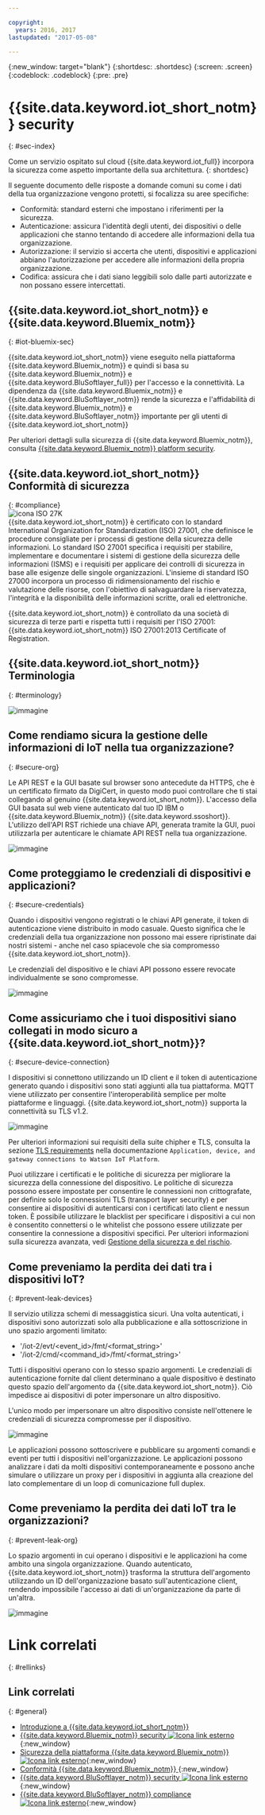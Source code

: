 ```yaml
---

copyright:
  years: 2016, 2017
lastupdated: "2017-05-08"

---
```


{:new_window: target="blank"}
{:shortdesc: .shortdesc}
{:screen: .screen}
{:codeblock: .codeblock}
{:pre: .pre}


# {{site.data.keyword.iot_short_notm}} security
{: #sec-index}

Come un servizio ospitato sul cloud {{site.data.keyword.iot_full}} incorpora la sicurezza come aspetto importante della sua architettura.
{: shortdesc}

Il seguente documento delle risposte a domande comuni su come i dati della tua organizzazione vengono protetti, si focalizza su aree specifiche:

* Conformità: standard esterni che impostano i riferimenti per la sicurezza.
* Autenticazione: assicura l'identità degli utenti, dei dispositivi o delle applicazioni che stanno tentando di accedere alle informazioni della tua organizzazione.
* Autorizzazione: il servizio si accerta che utenti, dispositivi e applicazioni abbiano l'autorizzazione per accedere alle informazioni della propria organizzazione.
* Codifica: assicura che i dati siano leggibili solo dalle parti autorizzate e non possano essere intercettati.

## {{site.data.keyword.iot_short_notm}} e {{site.data.keyword.Bluemix_notm}}
{: #iot-bluemix-sec}

{{site.data.keyword.iot_short_notm}} viene eseguito nella piattaforma {{site.data.keyword.Bluemix_notm}} e quindi si basa su {{site.data.keyword.Bluemix_notm}} e {{site.data.keyword.BluSoftlayer_full}} per l'accesso e la connettività. La dipendenza da {{site.data.keyword.Bluemix_notm}} e {{site.data.keyword.BluSoftlayer_notm}} rende la sicurezza e l'affidabilità di {{site.data.keyword.Bluemix_notm}} e {{site.data.keyword.BluSoftlayer_notm}} importante per gli utenti di {{site.data.keyword.iot_short_notm}}

Per ulteriori dettagli sulla sicurezza di {{site.data.keyword.Bluemix_notm}}, consulta [{{site.data.keyword.Bluemix_notm}} platform security](index.html#platform-security).

## {{site.data.keyword.iot_short_notm}} Conformità di sicurezza
{: #compliance}  
![icona ISO 27K](../../images/icon_iso27k1.png "icona ISO 27K")   
{{site.data.keyword.iot_short_notm}} è certificato con lo standard International Organization for Standardization (ISO) 27001, che definisce le procedure consigliate per i processi di gestione della sicurezza delle informazioni. Lo standard ISO 27001 specifica i requisiti per stabilire, implementare e documentare i sistemi di gestione della sicurezza delle informazioni (ISMS) e i requisiti per applicare dei controlli di sicurezza in base alle esigenze delle singole organizzazioni. L'insieme di standard ISO 27000 incorpora un processo di ridimensionamento del rischio e valutazione delle risorse, con l'obiettivo di salvaguardare la riservatezza, l'integrità e la disponibilità delle informazioni scritte, orali ed elettroniche.

{{site.data.keyword.iot_short_notm}} è controllato da una società di sicurezza di terze parti e rispetta tutti i requisiti per l'ISO 27001: {{site.data.keyword.iot_short_notm}} ISO 27001:2013 Certificate of Registration.


## {{site.data.keyword.iot_short_notm}} Terminologia
{: #terminology}

![immagine](terminology_platform.svg)


## Come rendiamo sicura la gestione delle informazioni di IoT nella tua organizzazione?
{: #secure-org}

Le API REST e la GUI basate sul browser sono antecedute da HTTPS, che è un certificato firmato da DigiCert, in questo modo puoi controllare che ti stai collegando al genuino {{site.data.keyword.iot_short_notm}}. L'accesso della GUI basata sul web viene autenticato dal tuo ID IBM o {{site.data.keyword.Bluemix_notm}} {{site.data.keyword.ssoshort}}. L'utilizzo dell'API RST richiede una chiave API, generata tramite la GUI, puoi utilizzarla per autenticare le chiamate API REST nella tua organizzazione.

![immagine](management_platform.svg)


## Come proteggiamo le credenziali di dispositivi e applicazioni?
{: #secure-credentials}

Quando i dispositivi vengono registrati o le chiavi API generate, il token di autenticazione viene distribuito in modo casuale. Questo significa che le credenziali della tua organizzazione non possono mai essere ripristinate dai nostri sistemi - anche nel caso spiacevole che sia compromesso {{site.data.keyword.iot_short_notm}}.

Le credenziali del dispositivo e le chiavi API possono essere revocate individualmente se sono compromesse.

![immagine](authentication_platform.svg)

## Come assicuriamo che i tuoi dispositivi siano collegati in modo sicuro a {{site.data.keyword.iot_short_notm}}?
{: #secure-device-connection}

I dispositivi si connettono utilizzando un ID client e il token di autenticazione generato quando i dispositivi sono stati aggiunti alla tua piattaforma. MQTT viene utilizzato per consentire l'interoperabilità semplice per molte piattaforme e linguaggi. {{site.data.keyword.iot_short_notm}} supporta la connettività su TLS v1.2.

![immagine](connectivity_platform.svg)


Per ulteriori informazioni sui requisiti della suite chipher e TLS, consulta la sezione [TLS requirements](connect_devices_apps_gw.html#tls_requirements)  nella documentazione `Application, device, and gateway connections to Watson IoT Platform`.

Puoi utilizzare i certificati e le politiche di sicurezza per migliorare la sicurezza della connessione del dispositivo. Le politiche di sicurezza possono essere impostate per consentire le connessioni non crittografate, per definire solo le connessioni TLS (transport layer security) e per consentire ai dispositivi di autenticarsi con i certificati lato client e nessun token. È possibile utilizzare le blacklist per specificare i dispositivi a cui non è consentito connettersi o le whitelist che possono essere utilizzate per consentire la connessione a dispositivi specifici. Per ulteriori informazioni sulla sicurezza avanzata, vedi [Gestione della sicurezza e del rischio](RM_security.html).

## Come preveniamo la perdita dei dati tra i dispositivi IoT?
{: #prevent-leak-devices}

Il servizio utilizza schemi di messaggistica sicuri. Una volta autenticati, i dispositivi sono autorizzati solo alla pubblicazione e alla sottoscrizione in uno spazio argomenti limitato:

* '/iot-2/evt/<event_id>/fmt/<format_string>'
* '/iot-2/cmd/<command_id>/fmt/<format_string>'

Tutti i dispositivi operano con lo stesso spazio argomenti. Le credenziali di autenticazione fornite dal client determinano a quale dispositivo è destinato questo spazio dell'argomento da {{site.data.keyword.iot_short_notm}}.  Ciò impedisce ai dispositivi di poter impersonare un altro dispositivo.

L'unico modo per impersonare un altro dispositivo consiste nell'ottenere le credenziali di sicurezza compromesse per il dispositivo.


![immagine](device_scope_platform.svg)


Le applicazioni possono sottoscrivere e pubblicare su argomenti comandi e eventi per tutti i dispositivi nell'organizzazione. Le applicazioni possono analizzare i dati da molti dispositivi contemporaneamente e possono anche simulare o utilizzare un proxy per i dispositivi in aggiunta alla creazione del lato complementare di un loop di comunicazione full duplex.


## Come preveniamo la perdita dei dati IoT tra le organizzazioni?
{: #prevent-leak-org}

Lo spazio argomenti in cui operano i dispositivi e le applicazioni ha come ambito una singola organizzazione. Quando autenticato, {{site.data.keyword.iot_short_notm}} trasforma la struttura dell'argomento utilizzando un ID dell'organizzazione basato sull'autenticazione client, rendendo impossibile l'accesso ai dati di un'organizzazione da parte di un'altra.

![immagine](org_scope_platform.svg)

# Link correlati
{: #rellinks}
## Link correlati
{: #general}
* [Introduzione a {{site.data.keyword.iot_short_notm}}](https://console.ng.bluemix.net/docs/services/IoT/index.html)
* [{{site.data.keyword.Bluemix_notm}} security ![Icona link esterno](../../../../icons/launch-glyph.svg "Icona link esterno")](https://console.ng.bluemix.net/docs/security/index.html#security){:new_window}
* [Sicurezza della piattaforma {{site.data.keyword.Bluemix_notm}} ![Icona link esterno](../../../../icons/launch-glyph.svg "Icona link esterno")](https://console.ng.bluemix.net/docs/security/index.html#platform-security){:new_window}
* [Conformità {{site.data.keyword.Bluemix_notm}} ](https://console.ng.bluemix.net/docs/security/index.html#compliance){:new_window}
* [{{site.data.keyword.BluSoftlayer_notm}} security ![Icona link esterno](../../../../icons/launch-glyph.svg "Icona link esterno")](http://www.softlayer.com/security){:new_window}
* [{{site.data.keyword.BluSoftlayer_notm}} compliance ![Icona link esterno](../../../../icons/launch-glyph.svg "Icona link esterno")](http://www.softlayer.com/compliance){:new_window}
